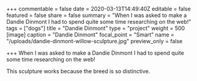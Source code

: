 +++
commentable = false
date = 2020-03-13T14:49:40Z
editable = false
featured = false
share = false
summary = "When I was asked to make a Dandie Dinmont I had to spend quite some time researching on the web!"
tags = ["dogs"]
title = "Dandie Dinmont"
type = "project"
weight = 500
[image]
caption = "Dandie Dinmont"
focal_point = "Smart"
name = "/uploads/dandie-dinmont-willow-sculpture.jpg"
preview_only = false

+++
When I was asked to make a Dandie Dinmont I had to spend quite some time researching on the web!

This sculpture works because the breed is so distinctive.
